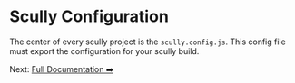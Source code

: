 # Scully Configuration

The center of every scully project is the `scully.config.js`. This config file must export the configuration for your 
scully build.

Next: [Full Documentation ➡️](scully.md)
